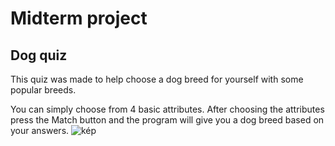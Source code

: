 # Midterm project
## Dog quiz
This quiz was made to help choose a dog breed for yourself with some popular breeds.

You can simply choose from 4 basic attributes. After choosing the attributes press the Match button and the program will give you a dog breed based on your answers.
![kép](https://github.com/Alexaaaaaaaaaaaaaa/midterm-project/assets/145586366/2b6d1c2b-5515-4b8e-8094-88314def979f)
